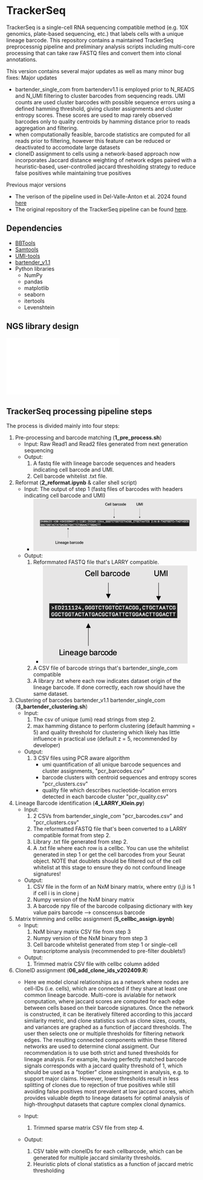 # TrackerSeq

TrackerSeq is a single-cell RNA sequencing compatible method (e.g. 10X genomics, plate-based sequencing, etc.) that labels cells with a unique lineage barcode. This repository contains a maintained TrackerSeq preprocessnig pipeline and preliminary analysis scripts including multi-core processing that can take raw FASTQ files and convert them into clonal annotations. 

This version contains several major updates as well as many minor bug fixes:
Major updates
* bartender_single_com from bartenderv1.1 is employed prior to N_READS and N_UMI filtering to cluster barcodes from sequencing reads. UMI counts are used cluster barcodes with possible sequence errors using a defined hamming threshold, giving cluster assignments and cluster entropy scores. These scores are used to map rarely observed barcodes only to quality centroids by hamming distance prior to reads aggregation and filtering.
* when computationally feasible, barcode statistics are computed for all reads prior to filtering, however this feature can be reduced or deactivated to accomodate large datasets
* cloneID assignment to cells using a network-based approach now incorporates Jaccard distance weighting of network edges paired with a heuristic-based, user-controlled jaccard thresholding strategy to reduce false positives while maintaining true positives


Previous major versions 
* The verison of the pipeline used in Del-Valle-Anton et al. 2024 found [here](https://github.com/mayer-lab/TrackerSeq/tree/main/Del-Valle-Anton_et_al/TrackerSeq_archived_pipeline)
* The original repository of the TrackerSeq pipeline can be found [here](https://github.com/mayer-lab/Bandler-et-al_lineage).

## Dependencies

* [BBTools](https://jgi.doe.gov/data-and-tools/software-tools/bbtools/)
* [Samtools](https://www.htslib.org/)
* [UMI-tools](https://umi-tools.readthedocs.io/en/latest/index.html)
* [bartender_v1.1]()
* Python libraries
  * NumPy
  * pandas
  * matplotlib
  * seaborn
  * itertools
  * Levenshtein

## NGS library design
![TrackerSeq_seqstrategy](TrackerSeq_seqstrategy.pdf)

## TrackerSeq processing pipeline steps

 The process is divided mainly into four steps: 

1. Pre-processing and barcode matching (**1_pre_process.sh**)
   * Input: Raw Read1 and Read2 files generated from next generation sequencing 
   * Output: 
     1. A fastq file with lineage barcode sequences and headers indicating cell barcode and UMI. 
     2. Cell barcode whitelist .txt file. 
2. Reformat (**2_reformat.ipynb** & caller shell script)
   * Input: The output of step 1 (fastq files of barcodes with headers indicating cell barcode and UMI)
     * ![2_before_reformat](images/2_before_format.png)
   * Output:
     1. Reformmated FASTQ file that's LARRY compatible. 
        * ![2_after_reformat](images/2_after_reformat.png)
     2. A CSV file of barcode strings that's bartender_single_com compatible
     3. A library .txt where each row indicates dataset origin of the lineage barcode. If done correctly, each row should have the same dataset. 
3. Clustering of barcodes bartender_v1.1 bartender_single_com (**3_bartender_clustering.sh**)
   * Input: 
     1. The csv of unique (umi) read strings from step 2.
     2. max hamming distance to perform clustering (default hamming = 5) and quality threshold for clustering which likely has little influence in practical use (default z = 5, recommended by developer)
   * Output: 
     1. 3 CSV files using PCR aware algorithm
        * umi quantification of all unique barcode sequences and cluster assignments, "pcr_barcodes.csv"
        * barcode clusters with centroid sequences and entropy scores "pcr_clusters.csv"
        * quality file which describes nucleotide-location errors detected in each barcode cluster "pcr_quality.csv"
4. Lineage Barcode identification (**4_LARRY_Klein.py**)
   * Input: 
     1. 2 CSVs from bartender_single_com "pcr_barcodes.csv" and "pcr_clusters.csv"
     2. The reformatted FASTQ file that's been converted to a LARRY compatible format from step 2.
     3. Library .txt file generated from step 2.
     4. A .txt file where each row is a cellbc. You can use the whitelist generated in step 1 or get the cell barcodes from your Seurat object. NOTE that doublets should be filtered out of the cell whitelist at this stage to ensure they do not confound lineage signatures!
   * Output: 
     1. CSV file in the form of an NxM binary matrix, where entry (i,j) is 1 if cell i is in clone j
     2. Numpy version of the NxM binary matrix
     3. A barcode npy file of the barcode collpasing dictionary with key value pairs barcode --> conscensus barcode
5. Matrix trimming and cellbc assignment (**5_cellbc_assign.ipynb**)
   * Input:
     1. NxM binary matrix CSV file from step 3
     2. Numpy version of the NxM binary from step 3
     3. Cell barcode whitelist generated from step 1 or single-cell transcriptome analysis (recommended to pre-filter doublets!)
   * Output:
     1. Trimmed matrix CSV file with cellbc column added
6. CloneID assignment (**06_add_clone_ids_v202409.R**)
   * Here we model clonal relationships as a network where nodes are cell-IDs (i.e. cells), which are connected if they share at least one common lineage barcode. Multi-core is avialable for network computation, where jaccard scores are computed for each edge between cells based on their barcode signatures. Once the network is constructed, it can be iteratively filtered according to this jaccard similarity metric, and clone statistics such as clone sizes, counts, and variances are graphed as a function of jaccard thresholds. The user then selects one or multiple thresholds for filtering network edges. The resulting connected components within these filtered networks are used to determine clonal assigment. Our recommendation is to use both strict and tuned thresholds for lineage analysis. For example, having perfectly matched barcode signals corresponds with a jaccard quality threshold of 1, which should be used as a "toptier" clone assingment in analysis, e.g. to support major claims. However, lower thresholds result in less splitting of clones due to rejection of true positives while still avoiding false positives most prevalent at low jaccard scores, which provides valuable depth to lineage datasets for optimal analysis of high-throughput datasets that capture complex clonal dynamics. 

   * Input: 
     1. Trimmed sparse matrix CSV file from step 4.
   * Output:
     1. CSV table with cloneIDs for each cellbarcode, which can be generated for multiple jaccard similarity thresholds. 
     2. Heuristic plots of clonal statistics as a function of jaccard metric thresholding

